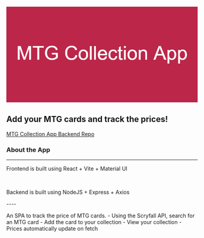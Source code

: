 ![Banner](/public/MTG_Collection_App_Banner.png)

## Add your MTG cards and track the prices!

[MTG Collection App Backend Repo](https://github.com/slandath/mtgCollectionBE)

### About the App
----
<p>Frontend is built using React + Vite + Material UI</p></br>
<p>Backend is built using NodeJS + Express + Axios</p>
----
<p>An SPA to track the price of MTG cards.  
- Using the Scryfall API, search for an MTG card
- Add the card to your collection
- View your collection
  - Prices automatically update on fetch
  </p>
